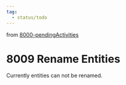 ```yaml
---
tag:
  - status/todo
---
```

from [8000-pendingActivities](8000-pendingActivities.md)
# 8009 Rename Entities
Currently entities can not be renamed.